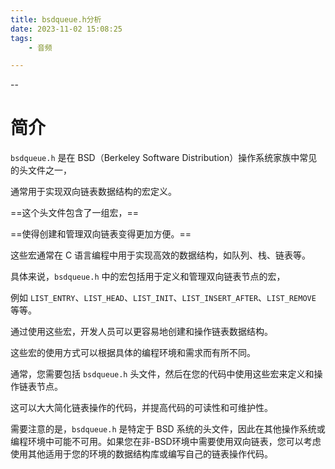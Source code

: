 ```yaml
---
title: bsdqueue.h分析
date: 2023-11-02 15:08:25
tags:
	- 音频

---
```


--

# 简介

`bsdqueue.h` 是在 BSD（Berkeley Software Distribution）操作系统家族中常见的头文件之一，

通常用于实现双向链表数据结构的宏定义。

==这个头文件包含了一组宏，==

==使得创建和管理双向链表变得更加方便。==

这些宏通常在 C 语言编程中用于实现高效的数据结构，如队列、栈、链表等。

具体来说，`bsdqueue.h` 中的宏包括用于定义和管理双向链表节点的宏，

例如 `LIST_ENTRY`、`LIST_HEAD`、`LIST_INIT`、`LIST_INSERT_AFTER`、`LIST_REMOVE` 等等。

通过使用这些宏，开发人员可以更容易地创建和操作链表数据结构。

这些宏的使用方式可以根据具体的编程环境和需求而有所不同。

通常，您需要包括 `bsdqueue.h` 头文件，然后在您的代码中使用这些宏来定义和操作链表节点。

这可以大大简化链表操作的代码，并提高代码的可读性和可维护性。

需要注意的是，`bsdqueue.h` 是特定于 BSD 系统的头文件，因此在其他操作系统或编程环境中可能不可用。如果您在非-BSD环境中需要使用双向链表，您可以考虑使用其他适用于您的环境的数据结构库或编写自己的链表操作代码。

